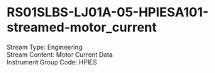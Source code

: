 # RS01SLBS-LJ01A-05-HPIESA101-streamed-motor_current

Stream Type: Engineering<br>
Stream Content: Motor Current Data<br>
Instrument Group Code: HPIES<br>
